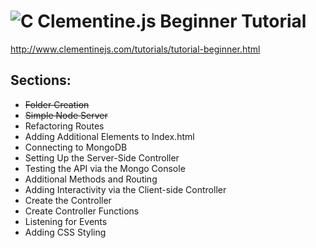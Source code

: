 # ![C](http://www.clementinejs.com/img/clementine_nav.png) Clementine.js Beginner Tutorial

<http://www.clementinejs.com/tutorials/tutorial-beginner.html>

## Sections:

* ~~Folder Creation~~
* ~~Simple Node Server~~
* Refactoring Routes
* Adding Additional Elements to Index.html
* Connecting to MongoDB
* Setting Up the Server-Side Controller
* Testing the API via the Mongo Console
* Additional Methods and Routing
* Adding Interactivity via the Client-side Controller
* Create the Controller
* Create Controller Functions
* Listening for Events
* Adding CSS Styling
